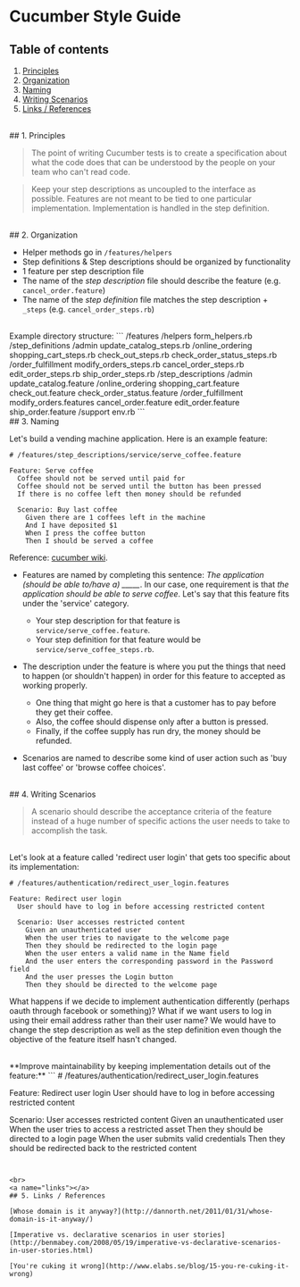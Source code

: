 # Cucumber Style Guide


## Table of contents

1.  [Principles](#principles)
2.  [Organization](#organization)
3.  [Naming](#naming)
4.  [Writing Scenarios](#scenarios)
5.  [Links / References](#links)


<br>
<a name="principles"></a>
## 1. Principles

> The point of writing Cucumber tests is to create a specification about what the code does that can be understood by the people on your team who can't read code.

> Keep your step descriptions as uncoupled to the interface as possible. Features are not meant to be tied to one particular implementation. Implementation is handled in the step definition.


<br>
<a name="organization"></a>
## 2. Organization

* Helper methods go in `/features/helpers`
* Step definitions & Step descriptions should be organized by functionality
* 1 feature per step description file
* The name of the *step description* file should describe the feature (e.g. `cancel_order.feature`)
* The name of the *step definition* file matches the step description + `_steps` (e.g. `cancel_order_steps.rb`)

<br>
Example directory structure:
```
  /features
    /helpers
      form_helpers.rb
    /step_definitions
      /admin
        update_catalog_steps.rb
      /online_ordering
        shopping_cart_steps.rb
        check_out_steps.rb
        check_order_status_steps.rb
      /order_fulfillment
        modify_orders_steps.rb
        cancel_order_steps.rb
        edit_order_steps.rb
        ship_order_steps.rb
    /step_descriptions
      /admin
        update_catalog.feature
      /online_ordering
        shopping_cart.feature
        check_out.feature
        check_order_status.feature
      /order_fulfillment
        modify_orders.features
        cancel_order.feature
        edit_order.feature
        ship_order.feature
    /support
      env.rb
```


<br>
<a name="naming"></a>
## 3. Naming

Let's build a vending machine application. Here is an example feature:

```
# /features/step_descriptions/service/serve_coffee.feature

Feature: Serve coffee
  Coffee should not be served until paid for
  Coffee should not be served until the button has been pressed
  If there is no coffee left then money should be refunded

  Scenario: Buy last coffee
    Given there are 1 coffees left in the machine
    And I have deposited $1
    When I press the coffee button
    Then I should be served a coffee
```
Reference: [cucumber wiki](https://github.com/cucumber/cucumber/wiki).

* Features are named by completing this sentence: *The application (should be able to/have a) \_\_\_\_\_*.
In our case, one requirement is that *the application should be able to serve coffee*.
Let's say that this feature fits under the 'service' category.
  * Your step description for that feature is `service/serve_coffee.feature`.
  * Your step definition for that feature would be `service/serve_coffee_steps.rb`.

* The description under the feature is where you put the things that need to happen (or shouldn't happen) in order for this feature to accepted as working properly.
  * One thing that might go here is that a customer has to pay before they get their coffee.
  * Also, the coffee should dispense only after a button is pressed.
  * Finally, if the coffee supply has run dry, the money should be refunded.

* Scenarios are named to describe some kind of user action such as 'buy last coffee' or 'browse coffee choices'.


<br>
<a name="scenarios"></a>
## 4. Writing Scenarios

> A scenario should describe the acceptance criteria of the feature instead of a huge number of specific actions the user needs to take to accomplish the task.

<br>
Let's look at a feature called 'redirect user login' that gets too specific about its implementation:

```
# /features/authentication/redirect_user_login.features

Feature: Redirect user login
  User should have to log in before accessing restricted content

  Scenario: User accesses restricted content
    Given an unauthenticated user
    When the user tries to navigate to the welcome page
    Then they should be redirected to the login page
    When the user enters a valid name in the Name field
    And the user enters the corresponding password in the Password field
    And the user presses the Login button
    Then they should be directed to the welcome page
```
What happens if we decide to implement authentication differently (perhaps oauth through facebook or something)?
What if we want users to log in using their email address rather than their user name?
We would have to change the step description as well as the step definition even though the objective of the feature itself hasn't changed.

<br>
**Improve maintainability by keeping implementation details out of the feature:**
```
# /features/authentication/redirect_user_login.features

Feature: Redirect user login
  User should have to log in before accessing restricted content

  Scenario: User accesses restricted content
    Given an unauthenticated user
    When the user tries to access a restricted asset
    Then they should be directed to a login page
    When the user submits valid credentials
    Then they should be redirected back to the restricted content
```


<br>
<a name="links"></a>
## 5. Links / References

[Whose domain is it anyway?](http://dannorth.net/2011/01/31/whose-domain-is-it-anyway/)

[Imperative vs. declarative scenarios in user stories](http://benmabey.com/2008/05/19/imperative-vs-declarative-scenarios-in-user-stories.html)

[You're cuking it wrong](http://www.elabs.se/blog/15-you-re-cuking-it-wrong)
